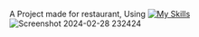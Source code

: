 A Project made for restaurant, Using  [![My Skills](https://skillicons.dev/icons?i=html,css,javascript)](https://skillicons.dev)
![Screenshot 2024-02-28 232424](https://github.com/Kingsman119/Triangle-Area-Calculator/assets/154053800/c377b184-80e0-48f9-9fcc-7bf4cb322d9d)
